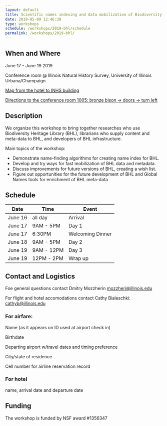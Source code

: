 ```yaml
---
layout: default
title: Scientific names indexing and data mobilization of Biodiversity Heritage Library using tools from Global Names project.
date: 2019-05-09 12:46:38
type: workshops
schedule: /workshops/2019-bhl/schedule
permalink: /workshops/2019-bhl/
---
```


## When and Where

June 17 - June 19 2019

Conference room @ Illinois Natural History Survey, University of Illinois Urbana/Champaign

[Map from the hotel to INHS building](https://goo.gl/maps/RfPUBSe7wfE35tmv9)

[Directions to the conference room 1005: bronze bison -> doors -> turn left](https://www.youtube.com/watch?v=kuPKaaJZmn4)

## Description

We organize this workshop to bring together researches who use Biodiversity Heritage Library (BHL), librarians who supply content and meta-data to BHL, and developers of BHL infrastructure.

Main topics of the workshop:

- Demonstrate name-finding algorithms for creating name index for BHL.
- Develop and try ways for fast mobilization of BHL data and metadata.
- Discuss improvements for future versions of BHL, creating a wish list.
- Figure out opportunities for the future development of BHL and Global Names tools for enrichment of BHL meta-data

## Schedule

| **Date**    | **Time**         | **Event** |
|-------------|------------------|-----------|
| June 16 | all day | Arrival |
| June 17 | 9AM - 5PM | Day 1 |
| June 17 | 6:30PM | Welcoming Dinner |
| June 18 | 9AM - 5PM | Day 2 |
| June 19 | 9AM - 12PM | Day 3 |
| June 19 | 12PM - 2PM | Wrap up |

## Contact and Logistics

Foe general questions contact Dmitry Mozzherin mozzheri@illinois.edu

For flight and hotel accomodations contact Cathy Bialeschki: cathyb@illinois.edu


### For airfare:

Name (as it appears on ID used at airport check in)

Birthdate

Departing airport w/travel dates and timing preference

City/state of residence

Cell number for airline reservation record



### For hotel

name, arrival date and departure date

## Funding

The workshop is funded by NSF award #1356347